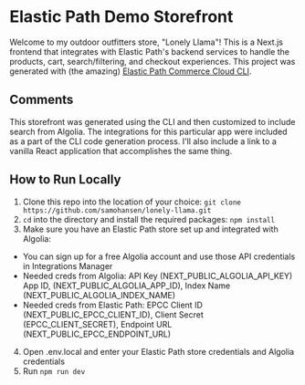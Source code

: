 # Elastic Path Demo Storefront

Welcome to my outdoor outfitters store, "Lonely Llama"! This is a Next.js frontend that integrates with 
Elastic Path's backend services to handle the products, cart, search/filtering, and checkout experiences.
This project was generated with (the amazing) [Elastic Path Commerce Cloud CLI](https://www.elasticpath.com/).

## Comments
This storefront was generated using the CLI and then customized to include search from Algolia. The integrations for this particular app were included as a part of the CLI 
code generation process. I'll also include a link to a vanilla React application that accomplishes the same thing.

## How to Run Locally
1. Clone this repo into the location of your choice: `git clone https://github.com/samohansen/lonely-llama.git`
2. `cd` into the directory and install the required packages: `npm install`
3. Make sure you have an Elastic Path store set up and integrated with Algolia:
  - You can sign up for a free Algolia account and use those API credentials in Integrations Manager
  - Needed creds from Algolia: API Key (NEXT_PUBLIC_ALGOLIA_API_KEY) App ID, (NEXT_PUBLIC_ALGOLIA_APP_ID), Index Name (NEXT_PUBLIC_ALGOLIA_INDEX_NAME)
  - Needed creds from Elastic Path: EPCC Client ID (NEXT_PUBLIC_EPCC_CLIENT_ID), Client Secret (EPCC_CLIENT_SECRET), Endpoint URL (NEXT_PUBLIC_EPCC_ENDPOINT_URL)
4. Open .env.local and enter your Elastic Path store credentials and Algolia credentials
5. Run `npm run dev`